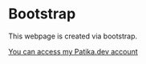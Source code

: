 # Bootstrap

This webpage is created via bootstrap.

[You can access my Patika.dev account ](https://app.patika.dev/kadircelebi)
